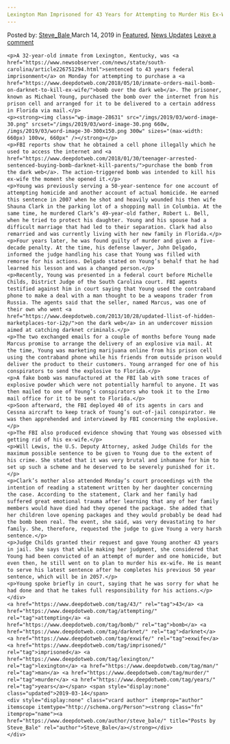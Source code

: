 ```yaml
---
Lexington Man Imprisoned for 43 Years for Attempting to Murder His Ex-Wife with a Darknet Bomb
---
```

<article class="post-listing post-28622 post type-post status-publish format-standard has-post-thumbnail hentry  tag-1181 tag-attempting tag-bomb tag-darknet tag-exwife tag-imprisoned tag-lexington tag-man tag-murder tag-years">
    <div class="post-inner">
        <span>Posted by: <a href="https://www.deepdotweb.com/author/steve_bale/" title="">Steve_Bale </a></span>
    <span>March 14, 2019</span>
    <span>in <a href="https://www.deepdotweb.com/category/deepdot-news/" rel="category tag">Featured</a>, <a href="https://www.deepdotweb.com/category/news-updates/" rel="category tag">News Updates</a></span>
    <span><a href="https://www.deepdotweb.com/2019/03/14/lexington-man-imprisoned-for-43-years-for-attempting-to-murder-his-ex-wife-with-a-darknet-bomb/#respond">Leave a comment</a></span>
    </p>
    <div class="clear"></div>
    
    <p>A 32-year-old inmate from Lexington, Kentucky, was <a href="https://www.newsobserver.com/news/state/south-carolina/article226751294.html">sentenced to 43 years federal imprisonment</a> on Monday for attempting to purchase a <a href="https://www.deepdotweb.com/2018/05/10/inmate-orders-mail-bomb-on-darknet-to-kill-ex-wife/">bomb over the dark web</a>. The prisoner, known as Michael Young, purchased the bomb over the internet from his prison cell and arranged for it to be delivered to a certain address in Florida via mail.</p>
    <p><strong><img class="wp-image-28631" src="/imgs/2019/03/word-image-30.png" srcset="/imgs/2019/03/word-image-30.png 660w, /imgs/2019/03/word-image-30-300x150.png 300w" sizes="(max-width: 660px) 100vw, 660px" /></strong></p>
    <p>FBI reports show that he obtained a cell phone illegally which he used to access the internet and <a href="https://www.deepdotweb.com/2018/01/30/teenager-arrested-sentenced-buying-bomb-darknet-kill-parents/">purchase the bomb from the dark web</a>. The action-triggered bomb was intended to kill his ex-wife the moment she opened it.</p>
    <p>Young was previously serving a 50-year-sentence for one account of attempting homicide and another account of actual homicide. He earned this sentence in 2007 when he shot and heavily wounded his then wife Shauna Clark in the parking lot of a shopping mall in Columbia. At the same time, he murdered Clark’s 49-year-old father, Robert L. Bell, when he tried to protect his daughter. Young and his spouse had a difficult marriage that had led to their separation. Clark had also remarried and was currently living with her new family in Florida.</p>
    <p>Four years later, he was found guilty of murder and given a five-decade penalty. At the time, his defense lawyer, John Delgado, informed the judge handling his case that Young was filled with remorse for his actions. Delgado stated on Young’s behalf that he had learned his lesson and was a changed person.</p>
    <p>Recently, Young was presented in a federal court before Michelle Childs, District Judge of the South Carolina court. FBI agents testified against him in court saying that Young used the contraband phone to make a deal with a man thought to be a weapons trader from Russia. The agents said that the seller, named Marcus, was one of their own who went <a href="https://www.deepdotweb.com/2013/10/28/updated-llist-of-hidden-marketplaces-tor-i2p/">on the dark web</a> in an undercover mission aimed at catching darknet criminals.</p>
    <p>The two exchanged emails for a couple of months before Young made Marcus promise to arrange the delivery of an explosive via mail. At the time, Young was marketing marijuana online from his prison cell using the contraband phone while his friends from outside prison would deliver the product to their customers. Young arranged for one of his conspirators to send the explosive to Florida.</p>
    <p>A fake bomb was manufactured at the FBI lab with some traces of explosive powder which were not potentially harmful to anyone. It was then mailed to one of Young’s conspirators who took it to the Irmo mail office for it to be sent to Florida.</p>
    <p>Soon afterward, the FBI deployed 40 of its agents in cars and Cessna aircraft to keep track of Young’s out-of-jail conspirator. He was then apprehended and interviewed by FBI concerning the explosive.</p>
    <p>The FBI also produced evidence showing that Young was obsessed with getting rid of his ex-wife.</p>
    <p>Will Lewis, the U.S. Deputy Attorney, asked Judge Childs for the maximum possible sentence to be given to Young due to the extent of his crime. She stated that it was very brutal and inhumane for him to set up such a scheme and he deserved to be severely punished for it.</p>
    <p>Clark’s mother also attended Monday’s court proceedings with the intention of reading a statement written by her daughter concerning the case. According to the statement, Clark and her family had suffered great emotional trauma after learning that any of her family members would have died had they opened the package. She added that her children love opening packages and they would probably be dead had the bomb been real. The event, she said, was very devastating to her family. She, therefore, requested the judge to give Young a very harsh sentence.</p>
    <p>Judge Childs granted their request and gave Young another 43 years in jail. She says that while making her judgment, she considered that Young had been convicted of an attempt of murder and one homicide, but even then, he still went on to plan to murder his ex-wife. He is meant to serve his latest sentence after he completes his previous 50 year sentence, which will be in 2057.</p>
    <p>Young spoke briefly in court, saying that he was sorry for what he had done and that he takes full responsibility for his actions.</p>
    </div>
    <a href="https://www.deepdotweb.com/tag/43/" rel="tag">43</a> <a href="https://www.deepdotweb.com/tag/attempting/" rel="tag">attempting</a> <a href="https://www.deepdotweb.com/tag/bomb/" rel="tag">bomb</a> <a href="https://www.deepdotweb.com/tag/darknet/" rel="tag">darknet</a> <a href="https://www.deepdotweb.com/tag/exwife/" rel="tag">exwife</a> <a href="https://www.deepdotweb.com/tag/imprisoned/" rel="tag">imprisoned</a> <a href="https://www.deepdotweb.com/tag/lexington/" rel="tag">lexington</a> <a href="https://www.deepdotweb.com/tag/man/" rel="tag">man</a> <a href="https://www.deepdotweb.com/tag/murder/" rel="tag">murder</a> <a href="https://www.deepdotweb.com/tag/years/" rel="tag">years</a></span> <span style="display:none" class="updated">2019-03-14</span>
    <div style="display:none" class="vcard author" itemprop="author" itemscope itemtype="http://schema.org/Person"><strong class="fn" itemprop="name"><a href="https://www.deepdotweb.com/author/steve_bale/" title="Posts by Steve_Bale" rel="author">Steve_Bale</a></strong></div>
    </div>
</article>

